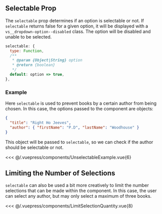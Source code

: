 ## Selectable Prop <Badge text="v3.3.0+" />

The `selectable` prop determines if an option is selectable or not. If
`selectable` returns false for a given option, it will be displayed with a
`vs__dropdown-option--disabled` class. The option will be disabled and unable to
be selected.

```js
selectable: {
  type: Function,
  /**
   * @param {Object|String} option
   * @return {boolean}
   */
  default: option => true,
},
```

### Example

Here `selectable` is used to prevent books by a certain author from being
chosen. In this case, the options passed to the component are objects:

```json
{
  "title": "Right Ho Jeeves",
  "author": { "firstName": "P.D", "lastName": "Woodhouse" }
}
```

This object will be passed to `selectable`, so we can check if the author should
be selectable or not.

<UnselectableExample />

<<< @/.vuepress/components/UnselectableExample.vue{6}

## Limiting the Number of Selections

`selectable` can also be used a bit more creatively to limit the number
selections that can be made within the component. In this case, the user can
select any author, but may only select a maximum of three books.

<LimitSelectionQuantity />

<<< @/.vuepress/components/LimitSelectionQuantity.vue{8}
